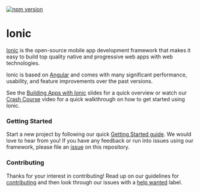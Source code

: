 [![npm version](https://badge.fury.io/js/ionic-angular.svg)](https://badge.fury.io/js/ionic-angular)

# Ionic

[Ionic](https://ionicframework.com/) is the open-source mobile app development framework that makes it easy to
build top quality native and progressive web apps with web technologies.

Ionic is based on [Angular](https://angular.io/) and comes with many significant performance, usability, and
feature improvements over the past versions.

See the [Building Apps with Ionic](https://adamdbradley.github.io/building-with-ionic2) slides for a quick
overview or watch our [Crash Course](https://youtu.be/O2WiI9QrS5s) video for a quick walkthrough on how to get
started using Ionic.

### Getting Started

Start a new project by following our quick [Getting Started guide](https://ionicframework.com/getting-started/).
We would love to hear from you! If you have any feedback or run into issues using our framework, please file
an [issue](https://github.com/ionic-team/ionic-v3/issues/new) on this repository.

### Contributing

Thanks for your interest in contributing! Read up on our guidelines for
[contributing](https://github.com/ionic-team/ionic-v3/blob/master/.github/CONTRIBUTING.md)
and then look through our issues with a [help wanted](https://github.com/ionic-team/ionic-v3/issues?q=is%3Aopen+is%3Aissue+label%3A%22help+wanted%22)
label.
